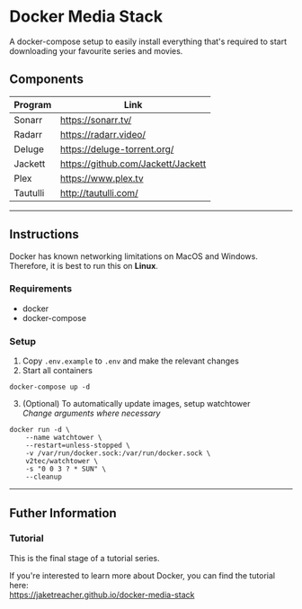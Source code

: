 # Docker Media Stack

A docker-compose setup to easily install everything that's required to start downloading your favourite series and movies.

## Components
Program | Link
--- | ---
Sonarr | https://sonarr.tv/
Radarr | https://radarr.video/
Deluge | https://deluge-torrent.org/
Jackett | https://github.com/Jackett/Jackett
Plex | https://www.plex.tv
Tautulli | http://tautulli.com/

---
## Instructions

Docker has known networking limitations on MacOS and Windows.  
Therefore, it is best to run this on **Linux**.

### Requirements
- docker
- docker-compose

### Setup
1. Copy `.env.example` to `.env` and make the relevant changes
2. Start all containers
```
docker-compose up -d
```
3. (Optional) To automatically update images, setup watchtower  
_Change arguments where necessary_
```
docker run -d \ 
    --name watchtower \
    --restart=unless-stopped \
    -v /var/run/docker.sock:/var/run/docker.sock \
    v2tec/watchtower \
    -s "0 0 3 ? * SUN" \
    --cleanup
```

---
## Futher Information

### Tutorial
This is the final stage of a tutorial series.  

If you're interested to learn more about Docker, you can find the tutorial here:  
https://jaketreacher.github.io/docker-media-stack